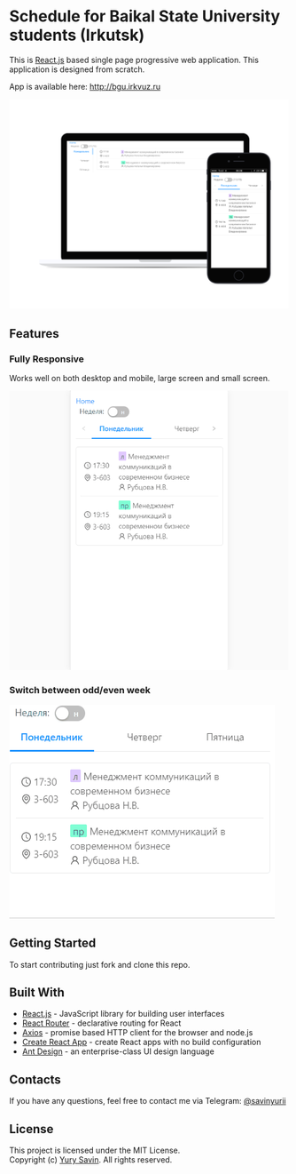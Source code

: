 # Schedule for Baikal State University students (Irkutsk)

This is [React.js](https://reactjs.org) based single page progressive web application. This application is designed from scratch.  

App is available here: http://bgu.irkvuz.ru  

![Desktop and Mobile](docs/screenshots/1/4.png)

## Features

### Fully Responsive

Works well on both desktop and mobile, large screen and small screen.

![Rotate example](docs/screenshots/rotate.gif)

### Switch between odd/even week

![Parity screenshot](docs/screenshots/parity.gif)

## Getting Started

To start contributing just fork and clone this repo.

## Built With

* [React.js](https://github.com/facebook/react) - JavaScript library for building user interfaces
* [React Router](https://github.com/ReactTraining/react-router) - declarative routing for React
* [Axios](https://github.com/axios/axios) - promise based HTTP client for the browser and node.js
* [Create React App](https://github.com/facebook/create-react-app) - create React apps with no build configuration
* [Ant Design](https://github.com/ant-design/ant-design) - an enterprise-class UI design language


## Contacts

If you have any questions, feel free to contact me via Telegram: [@savinyurii](https://tele.click/savinyurii)

## License

This project is licensed under the MIT License.  
Copyright (c) [Yury Savin](http://baitun.github.io). All rights reserved.
